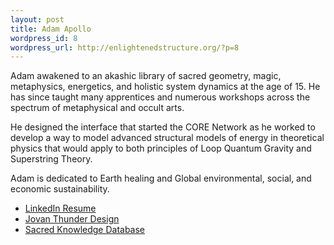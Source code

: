 ```yaml
--- 
layout: post
title: Adam Apollo
wordpress_id: 8
wordpress_url: http://enlightenedstructure.org/?p=8
---
```

<p>Adam awakened to an akashic library of sacred geometry, magic, metaphysics, energetics, and holistic system dynamics at the age of 15. He has since taught many apprentices and numerous workshops across the spectrum of metaphysical and occult arts.</p>

<p>He designed the interface that started the CORE Network as he worked to develop a way to model advanced structural models of energy in theoretical physics that would apply to both principles of Loop Quantum Gravity and Superstring Theory.</p>

<p>Adam is dedicated to Earth healing and Global environmental, social, and economic sustainability.</p>

<ul>
<li><a href='http://www.linkedin.com/in/adamapollo'>LinkedIn Resume</a></li>

<li><a href='http://www.jovanthunder.com'>Jovan Thunder Design</a></li>

<li><a href='http://www.adamapollo.info'>Sacred Knowledge Database</a></li>
</ul>
